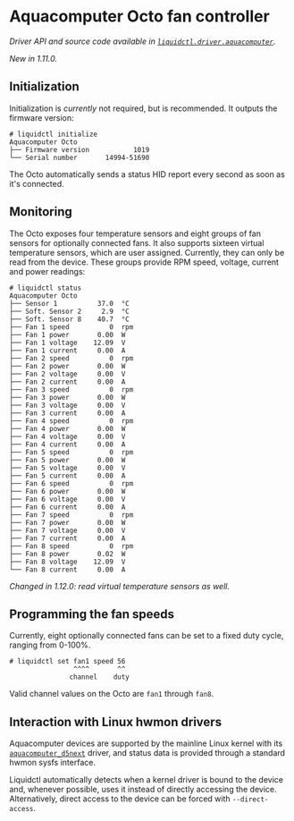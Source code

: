 # Aquacomputer Octo fan controller
_Driver API and source code available in [`liquidctl.driver.aquacomputer`](../liquidctl/driver/aquacomputer.py)._

_New in 1.11.0._<br>

## Initialization

Initialization is _currently_ not required, but is recommended. It outputs the firmware version:

```
# liquidctl initialize
Aquacomputer Octo
├── Firmware version           1019
└── Serial number       14994-51690
```

The Octo automatically sends a status HID report every second as soon as it's connected.

## Monitoring

The Octo exposes four temperature sensors and eight groups of fan sensors for optionally connected fans. It also supports
sixteen virtual temperature sensors, which are user assigned. Currently, they can only be read from the device. These
groups provide RPM speed, voltage, current and power readings:

```
# liquidctl status
Aquacomputer Octo
├── Sensor 1          37.0  °C
├── Soft. Sensor 2     2.9  °C
├── Soft. Sensor 8    40.7  °C
├── Fan 1 speed          0  rpm
├── Fan 1 power       0.00  W
├── Fan 1 voltage    12.09  V
├── Fan 1 current     0.00  A
├── Fan 2 speed          0  rpm
├── Fan 2 power       0.00  W
├── Fan 2 voltage     0.00  V
├── Fan 2 current     0.00  A
├── Fan 3 speed          0  rpm
├── Fan 3 power       0.00  W
├── Fan 3 voltage     0.00  V
├── Fan 3 current     0.00  A
├── Fan 4 speed          0  rpm
├── Fan 4 power       0.00  W
├── Fan 4 voltage     0.00  V
├── Fan 4 current     0.00  A
├── Fan 5 speed          0  rpm
├── Fan 5 power       0.00  W
├── Fan 5 voltage     0.00  V
├── Fan 5 current     0.00  A
├── Fan 6 speed          0  rpm
├── Fan 6 power       0.00  W
├── Fan 6 voltage     0.00  V
├── Fan 6 current     0.00  A
├── Fan 7 speed          0  rpm
├── Fan 7 power       0.00  W
├── Fan 7 voltage     0.00  V
├── Fan 7 current     0.00  A
├── Fan 8 speed          0  rpm
├── Fan 8 power       0.02  W
├── Fan 8 voltage    12.09  V
└── Fan 8 current     0.00  A
```

_Changed in 1.12.0: read virtual temperature sensors as well._<br>

## Programming the fan speeds

Currently, eight optionally connected fans can be set to a fixed duty cycle, ranging from 0-100%.

```
# liquidctl set fan1 speed 56
                ^^^^       ^^
               channel    duty
```

Valid channel values on the Octo are `fan1` through `fan8`.

## Interaction with Linux hwmon drivers
[Linux hwmon]: #interaction-with-linux-hwmon-drivers

Aquacomputer devices are supported by the mainline Linux kernel with its
[`aquacomputer_d5next`] driver, and status data is provided through a standard
hwmon sysfs interface.

Liquidctl automatically detects when a kernel driver is bound to the device
and, whenever possible, uses it instead of directly accessing the device.
Alternatively, direct access to the device can be forced with
`--direct-access`.

[`aquacomputer_d5next`]: https://www.kernel.org/doc/html/latest/hwmon/aquacomputer_d5next.html
